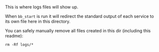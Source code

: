 
This is where logs files will show up.

When `bb_start` is run it will redirect the standard output of each service to its own file here in this directory.

You can safely manually remove all files created in this dir (including this readme):
```shell
rm -Rf logs/*
```
